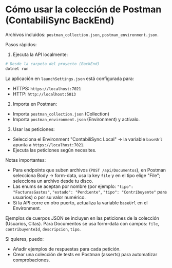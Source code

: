 # Cómo usar la colección de Postman (ContabiliSync BackEnd)

Archivos incluidos: `postman_collection.json`, `postman_environment.json`.

Pasos rápidos:

1. Ejecuta la API localmente:

```bash
# Desde la carpeta del proyecto (BackEnd)
dotnet run
```

La aplicación en `launchSettings.json` está configurada para:

- HTTPS: `https://localhost:7021`
- HTTP: `http://localhost:5013`

2. Importa en Postman:

- Importa `postman_collection.json` (Collection)
- Importa `postman_environment.json` (Environment) y actívalo.

3. Usar las peticiones:

- Selecciona el Environment "ContabiliSync Local" -> la variable `baseUrl` apunta a `https://localhost:7021`.
- Ejecuta las peticiones según necesites.

Notas importantes:

- Para endpoints que suben archivos (`POST /api/Documentos`), en Postman selecciona Body -> form-data, usa la key `file` y en el tipo elige "File"; selecciona un archivo desde tu disco.
- Las enums se aceptan por nombre (por ejemplo: `"tipo": "FacturasGastos"`, `"estado": "Pendiente"`, `"tipo": "Contribuyente"` para usuarios) o por su valor numérico.
- Si la API corre en otro puerto, actualiza la variable `baseUrl` en el Environment.

Ejemplos de cuerpos JSON se incluyen en las peticiones de la colección (Usuarios, Citas). Para Documentos se usa form-data con campos: `file`, `contribuyenteId`, `descripcion`, `tipo`.

Si quieres, puedo:

- Añadir ejemplos de respuestas para cada petición.
- Crear una colección de tests en Postman (asserts) para automatizar comprobaciones.
